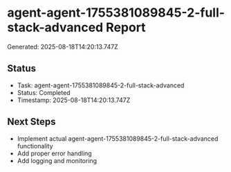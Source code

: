 # agent-agent-1755381089845-2-full-stack-advanced Report

Generated: 2025-08-18T14:20:13.747Z

## Status
- Task: agent-agent-1755381089845-2-full-stack-advanced
- Status: Completed
- Timestamp: 2025-08-18T14:20:13.747Z

## Next Steps
- Implement actual agent-agent-1755381089845-2-full-stack-advanced functionality
- Add proper error handling
- Add logging and monitoring
